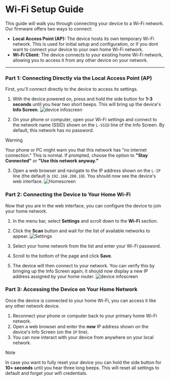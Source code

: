 # Wi-Fi Setup Guide

This guide will walk you through connecting your device to a Wi-Fi network. Our firmware offers two ways to connect:

* **Local Access Point (AP):** The device hosts its own temporary Wi-Fi network. This is used for initial setup and configuration, or if you dont want to connect your device to your own home Wi-Fi network. 
* **Wi-Fi Client:** The device connects to your existing home Wi-Fi network, allowing you to access it from any other device on your network.

---

### Part 1: Connecting Directly via the Local Access Point (AP)

First, you'll connect directly to the device to access its settings.

1.  With the device powered on, press and hold the side button for **1-3 seconds** until you hear two short beeps. This will bring up the device's **Info Screen**.
![device infoscreen](screenshots/device_infoscreen_notconnected.png "device infoscreen")

2.  On your phone or computer, open your Wi-Fi settings and connect to the network name (SSID) shown on the `L-SSID` line of the Info Screen. By default, this network has no password.
    
> [!Warning]
> Your phone or PC might warn you that this network has "no internet connection." This is normal. If prompted, choose the option to **"Stay Connected"** or  **"Use this network anyway."**

3.  Open a web browser and navigate to the IP address shown on the `L-IP` line (the default is `192.168.200.10`). You should now see the device's web interface.
![Homescreen](screenshots/interface_home.png "Homescreen")


### Part 2: Connecting the Device to Your Home Wi-Fi

Now that you are in the web interface, you can configure the device to join your home network.

1.  In the menu bar, select **Settings** and scroll down to the **Wi-Fi** section.
2.  Click the **Scan** button and wait for the list of available networks to appear.
![Settings](screenshots/interface_settings.png "Settings")

3.  Select your home network from the list and enter your Wi-Fi password.
4.  Scroll to the bottom of the page and click **Save**.
5.  The device will then connect to your network. You can verify this by bringing up the Info Screen again; it should now display a new IP address assigned by your home router.
![device infoscreen](screenshots/device_infoscreen_connected.png "device infoscreen")

### Part 3: Accessing the Device on Your Home Network

Once the device is connected to your home Wi-Fi, you can access it like any other network device.

1.  Reconnect your phone or computer back to your primary home Wi-Fi network.
2.  Open a web browser and enter the **new** IP address shown on the device's Info Screen (on the `IP` line).
3.  You can now interact with your device from anywhere on your local network.

> [!Note]
> In case you want to fully reset your device you can hold the side button for **10+ seconds** until you hear three long beeps. This will reset all settings to default and forget your wifi credentials.
